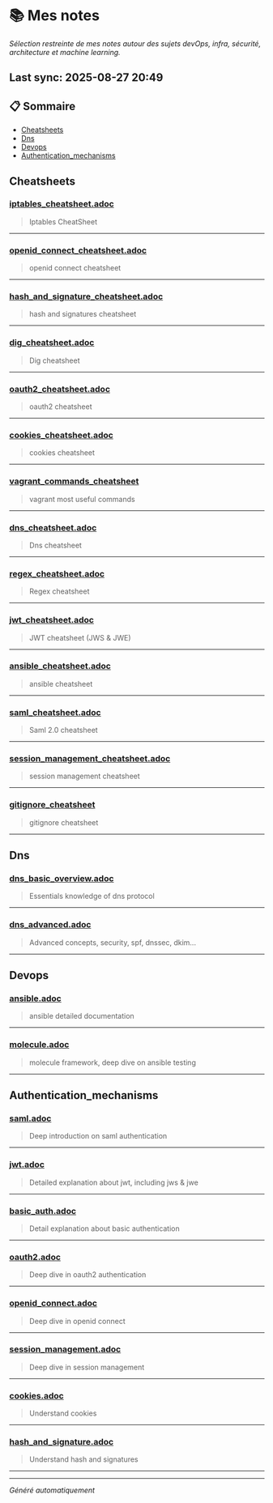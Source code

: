 # 📚 Mes notes  
*Sélection restreinte de mes notes autour des sujets devOps, infra, sécurité, architecture et machine learning.*

## Last sync: 2025-08-27 20:49


## 📋 Sommaire

- [Cheatsheets](#cheatsheets)
- [Dns](#dns)
- [Devops](#devops)
- [Authentication_mechanisms](#authentication_mechanisms)


## Cheatsheets

### [iptables_cheatsheet.adoc](cheatsheets/iptables_cheatsheet.adoc)
> Iptables CheatSheet

---
### [openid_connect_cheatsheet.adoc](cheatsheets/openid_connect_cheatsheet.adoc)
> openid connect cheatsheet

---
### [hash_and_signature_cheatsheet.adoc](cheatsheets/hash_and_signature_cheatsheet.adoc)
> hash and signatures cheatsheet

---
### [dig_cheatsheet.adoc](cheatsheets/dig_cheatsheet.adoc)
> Dig cheatsheet

---
### [oauth2_cheatsheet.adoc](cheatsheets/oauth2_cheatsheet.adoc)
> oauth2 cheatsheet

---
### [cookies_cheatsheet.adoc](cheatsheets/cookies_cheatsheet.adoc)
> cookies cheatsheet

---
### [vagrant_commands_cheatsheet](cheatsheets/vagrant_commands_cheatsheet)
> vagrant most useful commands

---
### [dns_cheatsheet.adoc](cheatsheets/dns_cheatsheet.adoc)
> Dns cheatsheet

---
### [regex_cheatsheet.adoc](cheatsheets/regex_cheatsheet.adoc)
> Regex cheatsheet

---
### [jwt_cheatsheet.adoc](cheatsheets/jwt_cheatsheet.adoc)
> JWT cheatsheet (JWS & JWE)

---
### [ansible_cheatsheet.adoc](cheatsheets/ansible_cheatsheet.adoc)
> ansible cheatsheet

---
### [saml_cheatsheet.adoc](cheatsheets/saml_cheatsheet.adoc)
> Saml 2.0 cheatsheet

---
### [session_management_cheatsheet.adoc](cheatsheets/session_management_cheatsheet.adoc)
> session management cheatsheet

---
### [gitignore_cheatsheet](cheatsheets/gitignore_cheatsheet)
> gitignore cheatsheet

---

## Dns

### [dns_basic_overview.adoc](networking/protocols/dns/dns_basic_overview.adoc)
> Essentials knowledge of dns protocol

---
### [dns_advanced.adoc](networking/protocols/dns/dns_advanced.adoc)
> Advanced concepts, security, spf, dnssec, dkim...

---

## Devops

### [ansible.adoc](devops/ansible.adoc)
> ansible detailed documentation

---
### [molecule.adoc](devops/molecule.adoc)
> molecule framework, deep dive on ansible testing

---

## Authentication_mechanisms

### [saml.adoc](security/authentication_mechanisms/saml.adoc)
> Deep introduction on saml authentication

---
### [jwt.adoc](security/authentication_mechanisms/jwt.adoc)
> Detailed explanation about jwt, including jws & jwe

---
### [basic_auth.adoc](security/authentication_mechanisms/basic_auth.adoc)
> Detail explanation about basic authentication

---
### [oauth2.adoc](security/authentication_mechanisms/oauth2.adoc)
> Deep dive in oauth2 authentication

---
### [openid_connect.adoc](security/authentication_mechanisms/openid_connect.adoc)
> Deep dive in openid connect

---
### [session_management.adoc](security/authentication_mechanisms/session_management.adoc)
> Deep dive in session management

---
### [cookies.adoc](security/authentication_mechanisms/cookies.adoc)
> Understand cookies

---
### [hash_and_signature.adoc](security/authentication_mechanisms/hash_and_signature.adoc)
> Understand hash and signatures

---

---
_Généré automatiquement_